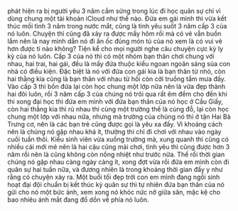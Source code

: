 phát hiện ra bị người yêu 3 năm cắm sừng trong lúc đi học quân sự chỉ vì dùng chung một tài khoản iCloud như thế nào. Đứa em gái mình thì vừa kết thúc mối tình 3 năm trong nước mắt, cũng là tình yêu suốt 3 năm cấp 3 của nó luôn. Chuyện thì cũng đã xảy ra được mấy hôm rồi mà có vẻ vẫn buồn lắm nên là nay mình dẫn nó đi ăn ốc đúng món tủ của nó xem là có vui vẻ hơn được tí nào không? Tiện kể cho mọi người nghe câu chuyện cực kỳ ly kỳ của nó luôn. Cấp 3 của nó thì có một nhóm bạn thân chơi chung với nhau, hai trai, hai gái, đều là mấy đứa thuộc kiểu ngoan ngoãn sáng sủa con nhà có điều kiện. Đặc biệt là nó với đứa con gái kia là bạn thân từ nhỏ, còn hai thằng kia cũng là bạn thân với nhau từ hồi còn cởi truồng tắm mưa đấy. Vào cấp 3 thì bốn đứa lại còn học chung một lớp nữa nên là vừa đẹp thành hai đôi luôn, rồi 3 năm cấp 3 của chúng nó trôi qua rất êm đềm cho đến khi thi xong đại học thì đứa em mình với đứa bạn thân của nó học ở Cầu Giấy, còn hai thằng kia thì rủ nhau thi cùng một trường thế là cùng đỗ, lại còn học chung một lớp với nhau nữa, nhưng mà trường của chúng nó thì ở tận Hai Bà Trưng cơ, nên là các bạn trẻ cũng được gọi là yêu xa đấy. Vì khoảng cách nên là chúng nó gặp nhau khá ít, thường thì chỉ đi chơi với nhau vào ngày cuối tuần thôi. Kiểu sinh viên vừa xuống trường mà, xung quanh thì cũng có nhiều cái mới mẻ nên là hai cậu cũng mải chơi, tình yêu thì cũng được hơn 3 năm rồi nên là cũng không còn nồng nhiệt như trước nữa. Thế rồi thời gian chúng nó gặp nhau càng ngày càng ít, xong đợt vừa rồi đứa em mình còn đi quân sự hai tuần nữa, và đương nhiên là trong khoảng thời gian đấy y như rằng có chuyện xảy ra. Một buổi tối đẹp trời con em mình đang ngồi sinh hoạt đại đội chuẩn bị kết thúc kỳ quân sự thì tự nhiên đứa bạn thân của nó gửi cho nó một bức ảnh, xem xong nó khóc nức nở giữa sân, mặc kệ cho bao nhiêu ánh mắt đang đổ dồn về phía nó luôn.